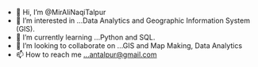 - 👋 Hi, I’m @MirAliNaqiTalpur
- 👀 I’m interested in ...Data Analytics and Geographic Information System (GIS).
- 🌱 I’m currently learning ...Python and SQL.  
- 💞️ I’m looking to collaborate on ...GIS and Map Making, Data Analytics
- 📫 How to reach me ...antalpur@gmail.com

<!---
MirAliNaqiTalpur/MirAliNaqiTalpur is a ✨ special ✨ repository because its `README.md` (this file) appears on your GitHub profile.
You can click the Preview link to take a look at your changes.
--->
